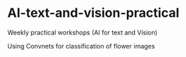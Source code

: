 # AI-text-and-vision-practical
Weekly practical workshops (AI for text and Vision)


Using Convnets for classification of flower images
